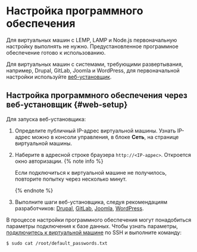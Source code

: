 # Настройка программного обеспечения

Для виртуальных машин с LEMP, LAMP и Node.js первоначальную настройку выполнять не нужно. Предустановленное программное обеспечение готово к использованию.

Для виртуальных машин с системами, требующими развертывания, например, Drupal, GitLab, Joomla и WordPress, для первоначальной настройки используйте [веб-установщик](#web-setup).

## Настройка программного обеспечения через веб-установщик {#web-setup}

Для запуска веб-установщика:

1. Определите публичный IP-адрес виртуальной машины. Узнать IP-адрес можно в консоли управления, в блоке **Сеть**, на странице виртуальной машины.
1. Наберите в адресной строке браузера `http://<IP-адрес>`. Откроется окно авторизации.
    {% note info %}

    Если подключиться к виртуальной машине не получилось, повторите попытку через несколько минут.

    {% endnote %}
1. Выполните шаги веб-установщика, следуя рекомендациям разработчиков: [Drupal](https://drupal.org/), [GitLab](https://about.gitlab.com), [Joomla](https://joomla.org/), [WordPress](https://wordpress.org/).

В процессе настройки программного обеспечения могут понадобиться параметры подключения к базе данных. Чтобы узнать параметры, [подключитесь к виртуальной машине](operate.md) по SSH и выполните команду:

```
$ sudo cat /root/default_passwords.txt
```

